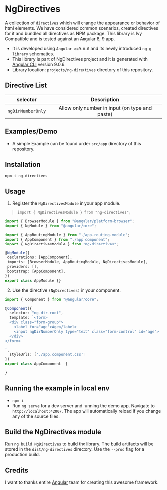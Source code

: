 # NgDirectives

A collection of `directives` which will change the appearance or behavior of html elements. We have considered common scenarios, created directives for it and bundled all directives as NPM package.  This library is Ivy Compatible and is tested against an Angular 8, 9 app. 

* It is developed using `Angular >=9.0.0` and its newly introduced `ng g library` schematics.
* This library is part of NgDirectives project and it is generated with [Angular CLI](https://github.com/angular/angular-cli) version 9.0.6.
* Library location: `projects/ng-directives` directory of this repository.

## Directive List 

| selector          |                 Description                     |  
| ------------------| :---------------------------------------------: |
| `ngDirNumberOnly` | Allow only number in input (on type and paste)  | 



## Examples/Demo

* A simple Example can be found under `src/app` directory of this repository. 

## Installation

`npm i ng-directives`

## Usage

1) Register the `NgDirectivesModule` in your app module.
 > `import { NgDirectivesModule } from "ng-directives";`

 ```typescript
 import { BrowserModule } from "@angular/platform-browser";
import { NgModule } from "@angular/core";

import { AppRoutingModule } from "./app-routing.module";
import { AppComponent } from "./app.component";
import { NgDirectivesModule } from "ng-directives";

@NgModule({
  declarations: [AppComponent],
  imports: [BrowserModule, AppRoutingModule, NgDirectivesModule],
  providers: [],
  bootstrap: [AppComponent],
})
export class AppModule {}

 ```

 2) Use the directive `(NgDirectives)` in your component.

```typescript
import { Component } from "@angular/core";

@Component({
  selector: "ng-dir-root",
  template: `<form>
  <div class="form-group">
    <label for="age">Age</label>
    <input ngDirNumberOnly type="text" class="form-control" id="age">
  </div>
</form>

`,
  styleUrls: ['./app.component.css']
})
export class AppComponent  {
  
}
```

## Running the example in local env

* `npm i`
* Run `ng serve` for a dev server and running the demo app. Navigate to `http://localhost:4200/`. The app will automatically reload if you change any of the source files.


## Build the NgDirectives module

Run `ng build NgDirectives` to build the library. The build artifacts will be stored in the `dist/ng-directives` directory. Use the `--prod` flag for a production build.


## Credits

I want to thanks entire [Angular](https://angular.io) team for creating this awesome framework.
